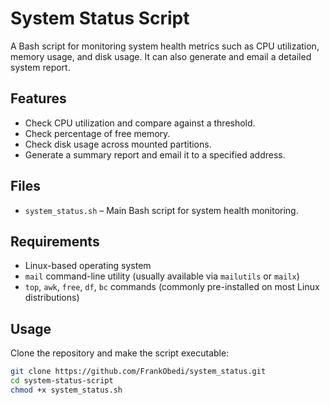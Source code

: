 # System Status Script

A Bash script for monitoring system health metrics such as CPU utilization, memory usage, and disk usage. It can also generate and email a detailed system report.

## Features

- Check CPU utilization and compare against a threshold.
- Check percentage of free memory.
- Check disk usage across mounted partitions.
- Generate a summary report and email it to a specified address.


## Files

- `system_status.sh` – Main Bash script for system health monitoring.

## Requirements

- Linux-based operating system
- `mail` command-line utility (usually available via `mailutils` or `mailx`)
- `top`, `awk`, `free`, `df`, `bc` commands (commonly pre-installed on most Linux distributions)

## Usage

Clone the repository and make the script executable:

```bash
git clone https://github.com/FrankObedi/system_status.git
cd system-status-script
chmod +x system_status.sh


